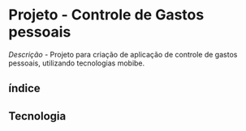 # Projeto - Controle de Gastos pessoais 

*Descrição* - Projeto para criação de aplicação de controle de gastos pessoais, utilizando tecnologias mobibe.

## índice

## Tecnologia